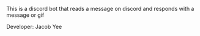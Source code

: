 This is a discord bot that reads a message on discord and responds with a message or gif

Developer: Jacob Yee
